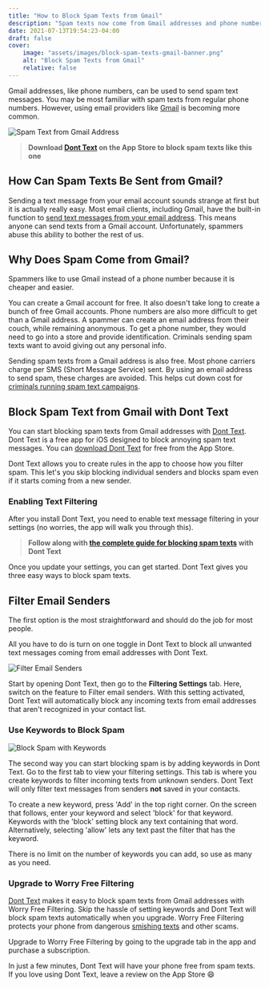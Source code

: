 ```yaml
---
title: "How to Block Spam Texts from Gmail"
description: "Spam texts now come from Gmail addresses and phone numbers too. Learn how you can block spam texts from Gmail addresses."
date: 2021-07-13T19:54:23-04:00
draft: false
cover:
    image: "assets/images/block-spam-texts-gmail-banner.png"
    alt: "Block Spam Texts from Gmail"
    relative: false 
---
```


Gmail addresses, like phone numbers, can be used to send spam text messages. You may be most familiar with spam texts from regular phone numbers. However, using email providers like [Gmail](https://gmail.com) is becoming more common.

![Spam Text from Gmail Address](/assets/images/gmailSpamText.jpeg#center "Spam Text from Gmail Address")

> **Download [Dont Text](https://apps.apple.com/us/app/dont-text/id1540836811) on the App Store to block spam texts like this one**

## How Can Spam Texts Be Sent from Gmail?

Sending a text message from your email account sounds strange at first but it is actually really easy. Most email clients, including Gmail, have the built-in function to [send text messages from your email address](https://www.anonymoustext.com/blog/send-a-text-from-gmail/). This means anyone can send texts from a Gmail account. Unfortunately, spammers abuse this ability to bother the rest of us.

## Why Does Spam Come from Gmail?

Spammers like to use Gmail instead of a phone number because it is cheaper and easier.

You can create a Gmail account for free. It also doesn't take long to create a bunch of free Gmail accounts. Phone numbers are also more difficult to get than a Gmail address. A spammer can create an email address from their couch, while remaining anonymous. To get a phone number, they would need to go into a store and provide identification. Criminals sending spam texts want to avoid giving out any personal info.

Sending spam texts from a Gmail address is also free. Most phone carriers charge per SMS (Short Message Service) sent. By using an email address to send spam, these charges are avoided. This helps cut down cost for [criminals running spam text campaigns](https://www.zdnet.com/article/smishing-police-make-arrests-in-crackdown-on-scam-text-messages/).

## Block Spam Text from Gmail with Dont Text

You can start blocking spam texts from Gmail addresses with [Dont Text](https://apps.apple.com/us/app/dont-text/id1540836811). Dont Text is a free app for iOS designed to block annoying spam text messages. You can [download Dont Text](https://apps.apple.com/us/app/dont-text/id1540836811) for free from the App Store.

Dont Text allows you to create rules in the app to choose how you filter spam. This let's you skip blocking individual senders and blocks spam even if it starts coming from a new sender.

### Enabling Text Filtering

After you install Dont Text, you need to enable text message filtering in your settings (no worries, the app will walk you through this). 

> **Follow along with [the complete guide for blocking spam texts](/blog/block-spam-texts) with Dont Text**

Once you update your settings, you can get started. Dont Text gives you three easy ways to block spam texts. 

## Filter Email Senders

The first option is the most straightforward and should do the job for most people. 

All you have to do is turn on one toggle in Dont Text to block all unwanted text messages coming from email addresses with Dont Text.

![Filter Email Senders](/assets/images/filter-email-senders.png#center "Filter Email Senders")

Start by opening Dont Text, then go to the **Filtering Settings** tab. Here, switch on the feature to Filter email senders. With this setting activated, Dont Text will automatically block any incoming texts from email addresses that aren't recognized in your contact list.

### Use Keywords to Block Spam

![Block Spam with Keywords](/assets/images/features.png#center "Dont Text Block Spam Texts with Keywords")

The second way you can start blocking spam is by adding keywords in Dont Text. Go to the first tab to view your filtering settings. This tab is where you create keywords to filter incoming texts from unknown senders. Dont Text will only filter text messages from senders **not** saved in your contacts.

To create a new keyword, press 'Add' in the top right corner. On the screen that follows, enter your keyword and select 'block' for that keyword. Keywords with the 'block' setting block any text containing that word. Alternatively, selecting 'allow' lets any text past the filter that has the keyword.

There is no limit on the number of keywords you can add, so use as many as you need.

### Upgrade to Worry Free Filtering

[Dont Text](https://apps.apple.com/us/app/dont-text/id1540836811) makes it easy to block spam texts from Gmail addresses with Worry Free Filtering. Skip the hassle of setting keywords and Dont Text will block spam texts automatically when you upgrade. Worry Free Filtering protects your phone from dangerous [smishing texts](/blog/smishing-definition) and other scams.

Upgrade to Worry Free Filtering by going to the upgrade tab in the app and purchase a subscription.

In just a few minutes, Dont Text will have your phone free from spam texts. If you love using Dont Text, leave a review on the App Store :smile:

